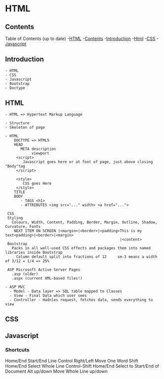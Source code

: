 # HTML

## Contents

Table of Contents (up to date)
-[HTML](#html)
  -[Contents](#contents)
  -[Introduction](#introduction)
  -[Html](#html)
  -[CSS](#css)
  -[Javascript](#javascript)


## Introduction
    - HTML
    - CSS
    - Javascript
    - Bootstrap
    - Doctype
  
## HTML
```
- HTML => Hypertext Markup Language

- Structure
- Skeleton of page

- HTML
    DOCTYPE => HTML5
​    HEAD
​	    META description
​	    	 viewport
	 <script>
        Javascript goes here or at foot of page, just above closing "Body"tag
	 </script>

     <style>
        CSS goes Here
     </style>
​	 TITLE
​	 BODY
​		- TAGS <h1>
​		- ATTRIBUTES <img src="..." width> <a href="...">

 CSS
 Styling
   Colours, Width, Content, Padding, Border, Margin, Outline, Shadow, Curvature, Fonts
    NEXT ITEM ON SCREEN |<margin>|<border>|<padding>This is my text<padding>|<border>|<margin>
                                                    |<content>
 Bootstrap
   Packs in all well-used CSS effects and packages them into named libraries inside Bootstrap
     Column default split into fractions of 12     sm-3 means a width of 3/12 = 1/4 => 25%

 ASP Microsoft Active Server Pages
   .asp (older)
   .aspx (current XML-based files!)
  
- ASP MVC
  - Model - Data layer => SQL table mapped to Classes 
  - View - Final Data which user sees
  - Controller - Hadnles request, fetches data, sends everything to view
```

  ## CSS

  ## Javascript
  
  ### Shortcuts
  Home/End                  Start/End Line
  Control Right/Left        Move One Word
  Shift Home/End            Select Whole Line
  Control-Shift Home/End    Select to Start/End of Document
  Alt up/down               Move Whole Line up/down
